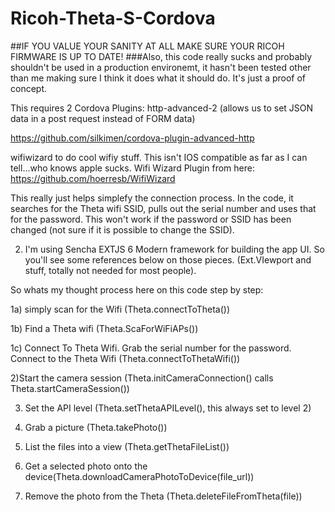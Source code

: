 # Ricoh-Theta-S-Cordova
##IF YOU VALUE YOUR SANITY AT ALL MAKE SURE YOUR RICOH FIRMWARE IS UP TO DATE!
###Also, this code really sucks and probably shouldn't be used in a production environemt, it hasn't been tested other than me making sure I think it does what it should do. It's just a proof of concept.

This requires 2 Cordova Plugins: 
http-advanced-2 (allows us to set JSON data in a post request instead of FORM data)

https://github.com/silkimen/cordova-plugin-advanced-http


wifiwizard to do cool wifiy stuff. This isn't IOS compatible as far as I can tell...who knows apple sucks.
Wifi Wizard Plugin from here: https://github.com/hoerresb/WifiWizard

This really just helps simplefy the connection process. In the code, it searches for the Theta wifi SSID, pulls out the serial number and uses that for the password. This won't work if the password or SSID has been changed (not sure if it is possible to change the SSID). 

2) I'm using Sencha EXTJS 6 Modern framework for building the app UI. So you'll see some references below on those pieces. (Ext.VIewport and stuff, totally not needed for most people).


So whats my thought process here on this code step by step:

1a) simply scan for the Wifi (Theta.connectToTheta())

1b) Find a Theta wifi (Theta.ScaForWiFiAPs())

1c) Connect To Theta Wifi. Grab the serial number for the password. Connect to the Theta Wifi (Theta.connectToThetaWifi())


2)Start the camera session (Theta.initCameraConnection() calls Theta.startCameraSession())

3) Set the API level (Theta.setThetaAPILevel(), this always set to level 2)

4) Grab a picture (Theta.takePhoto())

5) List the files into a view (Theta.getThetaFileList())

6) Get a selected photo onto the device(Theta.downloadCameraPhotoToDevice(file_url))

7) Remove the photo from the Theta (Theta.deleteFileFromTheta(file))
